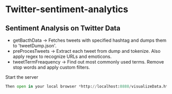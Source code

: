 # Twitter-sentiment-analytics
## Sentiment Analysis on Twitter Data

* getBacthData -> Fetches tweets with specified hashtag and dumps them to 'tweetDump.json'.
* preProcesTweets -> Extract each tweet from dump and tokenize. Also apply regex to recognize URLs and emoticons.
* tweetTermFreaquency -> Find out most commonly used terms. Remove stop words and apply custom filters. 

Start the server
```python -m SimpleHTTPServer 8888
Then open in your local browser *http://localhost:8888/visualizeData.html*